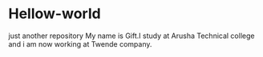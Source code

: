 # Hellow-world
just another repository
My name is Gift.I study at Arusha Technical college and i am now working at Twende company.
